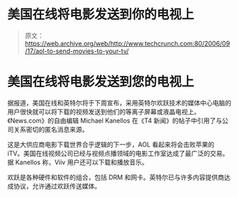 # 美国在线将电影发送到你的电视上

> 原文：<https://web.archive.org/web/http://www.techcrunch.com:80/2006/09/17/aol-to-send-movies-to-your-tv/>

# 美国在线将电影发送到您的电视上

据报道，美国在线和英特尔将于下周宣布，采用英特尔欢跃技术的媒体中心电脑的用户很快就可以将下载的视频发送到他们的等离子屏幕或液晶电视上。《News.com》的自由编辑 Michael Kanellos 在《T4 新闻》的帖子中引用了与公司关系密切的匿名消息来源。

这是大供应商电影下载世界合乎逻辑的下一步，AOL 看起来将会击败苹果的 iTV。美国在线视频公司已经与视频点播领域的电影工作室达成了最广泛的交易。据 Kanellos 称，Viiv 用户还可以下载和播放音乐。

欢跃是各种硬件和软件的组合，包括 DRM 和网卡。英特尔已与许多内容提供商达成协议，允许通过欢跃传送媒体。
